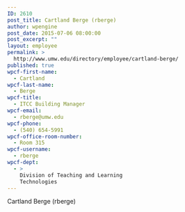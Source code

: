 ```yaml
---
ID: 2610
post_title: Cartland Berge (rberge)
author: wpengine
post_date: 2015-07-06 08:00:00
post_excerpt: ""
layout: employee
permalink: >
  http://www.umw.edu/directory/employee/cartland-berge/
published: true
wpcf-first-name:
  - Cartland
wpcf-last-name:
  - Berge
wpcf-title:
  - ITCC Building Manager
wpcf-email:
  - rberge@umw.edu
wpcf-phone:
  - (540) 654-5991
wpcf-office-room-number:
  - Room 315
wpcf-username:
  - rberge
wpcf-dept:
  - >
    Division of Teaching and Learning
    Technologies
---
```

Cartland Berge (rberge)